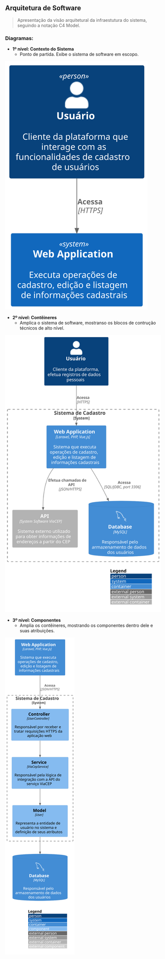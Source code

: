 ## Arquitetura de Software 
> Apresentação da visão arquitetural da infraestutura do sistema, seguindo a notação C4 Model.

### Diagramas:
  - **1º nível: Contexto do Sistema**
       - Ponto de partida. Exibe o sistema de software em escopo.
   
![test](ContextoDoSistema.svg)


  - **2º nível: Contêineres**
       - Amplica o sistema de software, mostranso os blocos de contrução técnicos de alto nível.

![test2](Conteiner.svg)



  - **3º nível: Componentes**
       - Amplia os contêineres, mostrando os componentes dentro dele e suas atribuições.

![test3](Componentes.svg)
